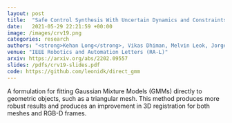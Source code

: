 ```yaml
---
layout: post
title:  "Safe Control Synthesis With Uncertain Dynamics and Constraints"
date:   2021-05-29 22:21:59 +00:00
image: /images/crv19.png
categories: research
authors: "<strong>Kehan Long</strong>, Vikas Dhiman, Melvin Leok, Jorge Cortes, Nikolay Atanasov"
venue: "IEEE Robotics and Automation Letters (RA-L)"
arxiv: https://arxiv.org/abs/2202.09557
slides: /pdfs/crv19-slides.pdf
code: https://github.com/leonidk/direct_gmm
---
```


A formulation for fitting Gaussian Mixture Models (GMMs) directly to geometric objects, such as a triangular mesh. This method produces more robust results and produces an improvement in 3D registration for both meshes and RGB-D frames. 
